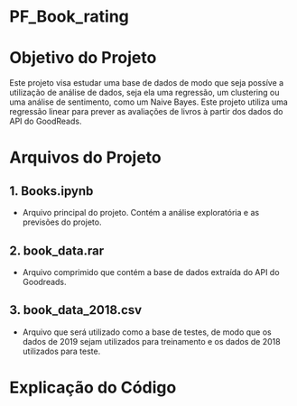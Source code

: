 # PF_Book_rating

# Objetivo do Projeto
Este projeto visa estudar uma base de dados de modo que seja possíve a utilização de análise de dados, seja ela uma regressão, um clustering ou uma análise de sentimento, como um Naive Bayes. Este projeto utiliza uma regressão linear para prever as avaliações de livros à partir dos dados do API do GoodReads.

# Arquivos do Projeto

## 1. Books.ipynb
- Arquivo principal do projeto. Contém a análise exploratória e as previsões do projeto.

## 2. book_data.rar
- Arquivo comprimido que contém a base de dados extraída do API do Goodreads. 

## 3. book_data_2018.csv
- Arquivo que será utilizado como a base de testes, de modo que os dados de 2019 sejam utilizados para treinamento e os dados de 2018 utilizados para teste.

# Explicação do Código
